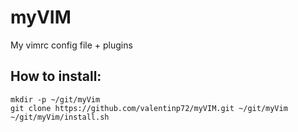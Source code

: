 # myVIM
My vimrc config file + plugins

## How to install:

```shell
mkdir -p ~/git/myVim
git clone https://github.com/valentinp72/myVIM.git ~/git/myVim
~/git/myVim/install.sh
```
